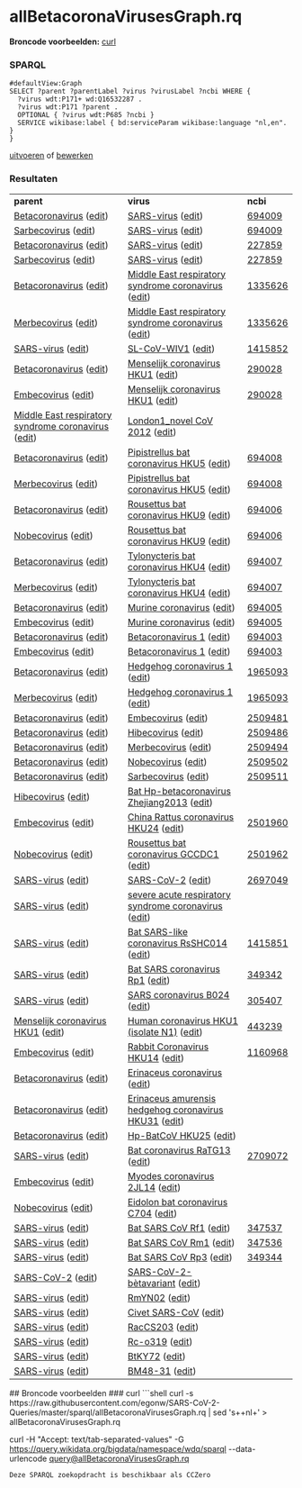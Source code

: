 # allBetacoronaVirusesGraph.rq
**Broncode voorbeelden:** [curl](#curl)
### SPARQL
```sparql
#defaultView:Graph
SELECT ?parent ?parentLabel ?virus ?virusLabel ?ncbi WHERE {
  ?virus wdt:P171+ wd:Q16532287 .
  ?virus wdt:P171 ?parent .
  OPTIONAL { ?virus wdt:P685 ?ncbi }
  SERVICE wikibase:label { bd:serviceParam wikibase:language "nl,en". }
}
```
[uitvoeren](https://query.wikidata.org/embed.html#%23defaultView%3AGraph%0ASELECT%20%3Fparent%20%3FparentLabel%20%3Fvirus%20%3FvirusLabel%20%3Fncbi%20WHERE%20%7B%0A%20%20%3Fvirus%20wdt%3AP171%2B%20wd%3AQ16532287%20.%0A%20%20%3Fvirus%20wdt%3AP171%20%3Fparent%20.%0A%20%20OPTIONAL%20%7B%20%3Fvirus%20wdt%3AP685%20%3Fncbi%20%7D%0A%20%20SERVICE%20wikibase%3Alabel%20%7B%20bd%3AserviceParam%20wikibase%3Alanguage%20%22nl%2Cen%22.%20%7D%0A%7D%0A) of [bewerken](https://query.wikidata.org/#%23defaultView%3AGraph%0ASELECT%20%3Fparent%20%3FparentLabel%20%3Fvirus%20%3FvirusLabel%20%3Fncbi%20WHERE%20%7B%0A%20%20%3Fvirus%20wdt%3AP171%2B%20wd%3AQ16532287%20.%0A%20%20%3Fvirus%20wdt%3AP171%20%3Fparent%20.%0A%20%20OPTIONAL%20%7B%20%3Fvirus%20wdt%3AP685%20%3Fncbi%20%7D%0A%20%20SERVICE%20wikibase%3Alabel%20%7B%20bd%3AserviceParam%20wikibase%3Alanguage%20%22nl%2Cen%22.%20%7D%0A%7D%0A)


### Resultaten
<table>
  <tr>
    <td><b>parent</b></td>
    <td><b>virus</b></td>
    <td><b>ncbi</b></td>
  </tr>
  <tr>
    <td><a href="https://scholia.toolforge.org/Q16532287">Betacoronavirus</a> (<a href="http://www.wikidata.org/entity/Q16532287">edit</a>)</td>
    <td><a href="https://scholia.toolforge.org/Q278567">SARS-virus</a> (<a href="http://www.wikidata.org/entity/Q278567">edit</a>)</td>
    <td><a href="https://www.ncbi.nlm.nih.gov/taxonomy/694009">694009</a></td>
  </tr>
  <tr>
    <td><a href="https://scholia.toolforge.org/Q57754693">Sarbecovirus</a> (<a href="http://www.wikidata.org/entity/Q57754693">edit</a>)</td>
    <td><a href="https://scholia.toolforge.org/Q278567">SARS-virus</a> (<a href="http://www.wikidata.org/entity/Q278567">edit</a>)</td>
    <td><a href="https://www.ncbi.nlm.nih.gov/taxonomy/694009">694009</a></td>
  </tr>
  <tr>
    <td><a href="https://scholia.toolforge.org/Q16532287">Betacoronavirus</a> (<a href="http://www.wikidata.org/entity/Q16532287">edit</a>)</td>
    <td><a href="https://scholia.toolforge.org/Q278567">SARS-virus</a> (<a href="http://www.wikidata.org/entity/Q278567">edit</a>)</td>
    <td><a href="https://www.ncbi.nlm.nih.gov/taxonomy/227859">227859</a></td>
  </tr>
  <tr>
    <td><a href="https://scholia.toolforge.org/Q57754693">Sarbecovirus</a> (<a href="http://www.wikidata.org/entity/Q57754693">edit</a>)</td>
    <td><a href="https://scholia.toolforge.org/Q278567">SARS-virus</a> (<a href="http://www.wikidata.org/entity/Q278567">edit</a>)</td>
    <td><a href="https://www.ncbi.nlm.nih.gov/taxonomy/227859">227859</a></td>
  </tr>
  <tr>
    <td><a href="https://scholia.toolforge.org/Q16532287">Betacoronavirus</a> (<a href="http://www.wikidata.org/entity/Q16532287">edit</a>)</td>
    <td><a href="https://scholia.toolforge.org/Q4902157">Middle East respiratory syndrome coronavirus</a> (<a href="http://www.wikidata.org/entity/Q4902157">edit</a>)</td>
    <td><a href="https://www.ncbi.nlm.nih.gov/taxonomy/1335626">1335626</a></td>
  </tr>
  <tr>
    <td><a href="https://scholia.toolforge.org/Q57754679">Merbecovirus</a> (<a href="http://www.wikidata.org/entity/Q57754679">edit</a>)</td>
    <td><a href="https://scholia.toolforge.org/Q4902157">Middle East respiratory syndrome coronavirus</a> (<a href="http://www.wikidata.org/entity/Q4902157">edit</a>)</td>
    <td><a href="https://www.ncbi.nlm.nih.gov/taxonomy/1335626">1335626</a></td>
  </tr>
  <tr>
    <td><a href="https://scholia.toolforge.org/Q278567">SARS-virus</a> (<a href="http://www.wikidata.org/entity/Q278567">edit</a>)</td>
    <td><a href="https://scholia.toolforge.org/Q16000326">SL-CoV-WIV1</a> (<a href="http://www.wikidata.org/entity/Q16000326">edit</a>)</td>
    <td><a href="https://www.ncbi.nlm.nih.gov/taxonomy/1415852">1415852</a></td>
  </tr>
  <tr>
    <td><a href="https://scholia.toolforge.org/Q16532287">Betacoronavirus</a> (<a href="http://www.wikidata.org/entity/Q16532287">edit</a>)</td>
    <td><a href="https://scholia.toolforge.org/Q16983360">Menselijk coronavirus HKU1</a> (<a href="http://www.wikidata.org/entity/Q16983360">edit</a>)</td>
    <td><a href="https://www.ncbi.nlm.nih.gov/taxonomy/290028">290028</a></td>
  </tr>
  <tr>
    <td><a href="https://scholia.toolforge.org/Q57754667">Embecovirus</a> (<a href="http://www.wikidata.org/entity/Q57754667">edit</a>)</td>
    <td><a href="https://scholia.toolforge.org/Q16983360">Menselijk coronavirus HKU1</a> (<a href="http://www.wikidata.org/entity/Q16983360">edit</a>)</td>
    <td><a href="https://www.ncbi.nlm.nih.gov/taxonomy/290028">290028</a></td>
  </tr>
  <tr>
    <td><a href="https://scholia.toolforge.org/Q4902157">Middle East respiratory syndrome coronavirus</a> (<a href="http://www.wikidata.org/entity/Q4902157">edit</a>)</td>
    <td><a href="https://scholia.toolforge.org/Q16984813">London1_novel CoV 2012</a> (<a href="http://www.wikidata.org/entity/Q16984813">edit</a>)</td>
    <td></td>
  </tr>
  <tr>
    <td><a href="https://scholia.toolforge.org/Q16532287">Betacoronavirus</a> (<a href="http://www.wikidata.org/entity/Q16532287">edit</a>)</td>
    <td><a href="https://scholia.toolforge.org/Q16988144">Pipistrellus bat coronavirus HKU5</a> (<a href="http://www.wikidata.org/entity/Q16988144">edit</a>)</td>
    <td><a href="https://www.ncbi.nlm.nih.gov/taxonomy/694008">694008</a></td>
  </tr>
  <tr>
    <td><a href="https://scholia.toolforge.org/Q57754679">Merbecovirus</a> (<a href="http://www.wikidata.org/entity/Q57754679">edit</a>)</td>
    <td><a href="https://scholia.toolforge.org/Q16988144">Pipistrellus bat coronavirus HKU5</a> (<a href="http://www.wikidata.org/entity/Q16988144">edit</a>)</td>
    <td><a href="https://www.ncbi.nlm.nih.gov/taxonomy/694008">694008</a></td>
  </tr>
  <tr>
    <td><a href="https://scholia.toolforge.org/Q16532287">Betacoronavirus</a> (<a href="http://www.wikidata.org/entity/Q16532287">edit</a>)</td>
    <td><a href="https://scholia.toolforge.org/Q16992344">Rousettus bat coronavirus HKU9</a> (<a href="http://www.wikidata.org/entity/Q16992344">edit</a>)</td>
    <td><a href="https://www.ncbi.nlm.nih.gov/taxonomy/694006">694006</a></td>
  </tr>
  <tr>
    <td><a href="https://scholia.toolforge.org/Q57754685">Nobecovirus</a> (<a href="http://www.wikidata.org/entity/Q57754685">edit</a>)</td>
    <td><a href="https://scholia.toolforge.org/Q16992344">Rousettus bat coronavirus HKU9</a> (<a href="http://www.wikidata.org/entity/Q16992344">edit</a>)</td>
    <td><a href="https://www.ncbi.nlm.nih.gov/taxonomy/694006">694006</a></td>
  </tr>
  <tr>
    <td><a href="https://scholia.toolforge.org/Q16532287">Betacoronavirus</a> (<a href="http://www.wikidata.org/entity/Q16532287">edit</a>)</td>
    <td><a href="https://scholia.toolforge.org/Q16993274">Tylonycteris bat coronavirus HKU4</a> (<a href="http://www.wikidata.org/entity/Q16993274">edit</a>)</td>
    <td><a href="https://www.ncbi.nlm.nih.gov/taxonomy/694007">694007</a></td>
  </tr>
  <tr>
    <td><a href="https://scholia.toolforge.org/Q57754679">Merbecovirus</a> (<a href="http://www.wikidata.org/entity/Q57754679">edit</a>)</td>
    <td><a href="https://scholia.toolforge.org/Q16993274">Tylonycteris bat coronavirus HKU4</a> (<a href="http://www.wikidata.org/entity/Q16993274">edit</a>)</td>
    <td><a href="https://www.ncbi.nlm.nih.gov/taxonomy/694007">694007</a></td>
  </tr>
  <tr>
    <td><a href="https://scholia.toolforge.org/Q16532287">Betacoronavirus</a> (<a href="http://www.wikidata.org/entity/Q16532287">edit</a>)</td>
    <td><a href="https://scholia.toolforge.org/Q18907882">Murine coronavirus</a> (<a href="http://www.wikidata.org/entity/Q18907882">edit</a>)</td>
    <td><a href="https://www.ncbi.nlm.nih.gov/taxonomy/694005">694005</a></td>
  </tr>
  <tr>
    <td><a href="https://scholia.toolforge.org/Q57754667">Embecovirus</a> (<a href="http://www.wikidata.org/entity/Q57754667">edit</a>)</td>
    <td><a href="https://scholia.toolforge.org/Q18907882">Murine coronavirus</a> (<a href="http://www.wikidata.org/entity/Q18907882">edit</a>)</td>
    <td><a href="https://www.ncbi.nlm.nih.gov/taxonomy/694005">694005</a></td>
  </tr>
  <tr>
    <td><a href="https://scholia.toolforge.org/Q16532287">Betacoronavirus</a> (<a href="http://www.wikidata.org/entity/Q16532287">edit</a>)</td>
    <td><a href="https://scholia.toolforge.org/Q18965332">Betacoronavirus 1</a> (<a href="http://www.wikidata.org/entity/Q18965332">edit</a>)</td>
    <td><a href="https://www.ncbi.nlm.nih.gov/taxonomy/694003">694003</a></td>
  </tr>
  <tr>
    <td><a href="https://scholia.toolforge.org/Q57754667">Embecovirus</a> (<a href="http://www.wikidata.org/entity/Q57754667">edit</a>)</td>
    <td><a href="https://scholia.toolforge.org/Q18965332">Betacoronavirus 1</a> (<a href="http://www.wikidata.org/entity/Q18965332">edit</a>)</td>
    <td><a href="https://www.ncbi.nlm.nih.gov/taxonomy/694003">694003</a></td>
  </tr>
  <tr>
    <td><a href="https://scholia.toolforge.org/Q16532287">Betacoronavirus</a> (<a href="http://www.wikidata.org/entity/Q16532287">edit</a>)</td>
    <td><a href="https://scholia.toolforge.org/Q24808940">Hedgehog coronavirus 1</a> (<a href="http://www.wikidata.org/entity/Q24808940">edit</a>)</td>
    <td><a href="https://www.ncbi.nlm.nih.gov/taxonomy/1965093">1965093</a></td>
  </tr>
  <tr>
    <td><a href="https://scholia.toolforge.org/Q57754679">Merbecovirus</a> (<a href="http://www.wikidata.org/entity/Q57754679">edit</a>)</td>
    <td><a href="https://scholia.toolforge.org/Q24808940">Hedgehog coronavirus 1</a> (<a href="http://www.wikidata.org/entity/Q24808940">edit</a>)</td>
    <td><a href="https://www.ncbi.nlm.nih.gov/taxonomy/1965093">1965093</a></td>
  </tr>
  <tr>
    <td><a href="https://scholia.toolforge.org/Q16532287">Betacoronavirus</a> (<a href="http://www.wikidata.org/entity/Q16532287">edit</a>)</td>
    <td><a href="https://scholia.toolforge.org/Q57754667">Embecovirus</a> (<a href="http://www.wikidata.org/entity/Q57754667">edit</a>)</td>
    <td><a href="https://www.ncbi.nlm.nih.gov/taxonomy/2509481">2509481</a></td>
  </tr>
  <tr>
    <td><a href="https://scholia.toolforge.org/Q16532287">Betacoronavirus</a> (<a href="http://www.wikidata.org/entity/Q16532287">edit</a>)</td>
    <td><a href="https://scholia.toolforge.org/Q57754671">Hibecovirus</a> (<a href="http://www.wikidata.org/entity/Q57754671">edit</a>)</td>
    <td><a href="https://www.ncbi.nlm.nih.gov/taxonomy/2509486">2509486</a></td>
  </tr>
  <tr>
    <td><a href="https://scholia.toolforge.org/Q16532287">Betacoronavirus</a> (<a href="http://www.wikidata.org/entity/Q16532287">edit</a>)</td>
    <td><a href="https://scholia.toolforge.org/Q57754679">Merbecovirus</a> (<a href="http://www.wikidata.org/entity/Q57754679">edit</a>)</td>
    <td><a href="https://www.ncbi.nlm.nih.gov/taxonomy/2509494">2509494</a></td>
  </tr>
  <tr>
    <td><a href="https://scholia.toolforge.org/Q16532287">Betacoronavirus</a> (<a href="http://www.wikidata.org/entity/Q16532287">edit</a>)</td>
    <td><a href="https://scholia.toolforge.org/Q57754685">Nobecovirus</a> (<a href="http://www.wikidata.org/entity/Q57754685">edit</a>)</td>
    <td><a href="https://www.ncbi.nlm.nih.gov/taxonomy/2509502">2509502</a></td>
  </tr>
  <tr>
    <td><a href="https://scholia.toolforge.org/Q16532287">Betacoronavirus</a> (<a href="http://www.wikidata.org/entity/Q16532287">edit</a>)</td>
    <td><a href="https://scholia.toolforge.org/Q57754693">Sarbecovirus</a> (<a href="http://www.wikidata.org/entity/Q57754693">edit</a>)</td>
    <td><a href="https://www.ncbi.nlm.nih.gov/taxonomy/2509511">2509511</a></td>
  </tr>
  <tr>
    <td><a href="https://scholia.toolforge.org/Q57754671">Hibecovirus</a> (<a href="http://www.wikidata.org/entity/Q57754671">edit</a>)</td>
    <td><a href="https://scholia.toolforge.org/Q57758339">Bat Hp-betacoronavirus Zhejiang2013</a> (<a href="http://www.wikidata.org/entity/Q57758339">edit</a>)</td>
    <td></td>
  </tr>
  <tr>
    <td><a href="https://scholia.toolforge.org/Q57754667">Embecovirus</a> (<a href="http://www.wikidata.org/entity/Q57754667">edit</a>)</td>
    <td><a href="https://scholia.toolforge.org/Q57773834">China Rattus coronavirus HKU24</a> (<a href="http://www.wikidata.org/entity/Q57773834">edit</a>)</td>
    <td><a href="https://www.ncbi.nlm.nih.gov/taxonomy/2501960">2501960</a></td>
  </tr>
  <tr>
    <td><a href="https://scholia.toolforge.org/Q57754685">Nobecovirus</a> (<a href="http://www.wikidata.org/entity/Q57754685">edit</a>)</td>
    <td><a href="https://scholia.toolforge.org/Q57879935">Rousettus bat coronavirus GCCDC1</a> (<a href="http://www.wikidata.org/entity/Q57879935">edit</a>)</td>
    <td><a href="https://www.ncbi.nlm.nih.gov/taxonomy/2501962">2501962</a></td>
  </tr>
  <tr>
    <td><a href="https://scholia.toolforge.org/Q278567">SARS-virus</a> (<a href="http://www.wikidata.org/entity/Q278567">edit</a>)</td>
    <td><a href="https://scholia.toolforge.org/Q82069695">SARS-CoV-2</a> (<a href="http://www.wikidata.org/entity/Q82069695">edit</a>)</td>
    <td><a href="https://www.ncbi.nlm.nih.gov/taxonomy/2697049">2697049</a></td>
  </tr>
  <tr>
    <td><a href="https://scholia.toolforge.org/Q278567">SARS-virus</a> (<a href="http://www.wikidata.org/entity/Q278567">edit</a>)</td>
    <td><a href="https://scholia.toolforge.org/Q85438966">severe acute respiratory syndrome coronavirus</a> (<a href="http://www.wikidata.org/entity/Q85438966">edit</a>)</td>
    <td></td>
  </tr>
  <tr>
    <td><a href="https://scholia.toolforge.org/Q278567">SARS-virus</a> (<a href="http://www.wikidata.org/entity/Q278567">edit</a>)</td>
    <td><a href="https://scholia.toolforge.org/Q85939995">Bat SARS-like coronavirus RsSHC014</a> (<a href="http://www.wikidata.org/entity/Q85939995">edit</a>)</td>
    <td><a href="https://www.ncbi.nlm.nih.gov/taxonomy/1415851">1415851</a></td>
  </tr>
  <tr>
    <td><a href="https://scholia.toolforge.org/Q278567">SARS-virus</a> (<a href="http://www.wikidata.org/entity/Q278567">edit</a>)</td>
    <td><a href="https://scholia.toolforge.org/Q88162038">Bat SARS coronavirus Rp1</a> (<a href="http://www.wikidata.org/entity/Q88162038">edit</a>)</td>
    <td><a href="https://www.ncbi.nlm.nih.gov/taxonomy/349342">349342</a></td>
  </tr>
  <tr>
    <td><a href="https://scholia.toolforge.org/Q278567">SARS-virus</a> (<a href="http://www.wikidata.org/entity/Q278567">edit</a>)</td>
    <td><a href="https://scholia.toolforge.org/Q88169973">SARS coronavirus B024</a> (<a href="http://www.wikidata.org/entity/Q88169973">edit</a>)</td>
    <td><a href="https://www.ncbi.nlm.nih.gov/taxonomy/305407">305407</a></td>
  </tr>
  <tr>
    <td><a href="https://scholia.toolforge.org/Q16983360">Menselijk coronavirus HKU1</a> (<a href="http://www.wikidata.org/entity/Q16983360">edit</a>)</td>
    <td><a href="https://scholia.toolforge.org/Q88383088">Human coronavirus HKU1 (isolate N1)</a> (<a href="http://www.wikidata.org/entity/Q88383088">edit</a>)</td>
    <td><a href="https://www.ncbi.nlm.nih.gov/taxonomy/443239">443239</a></td>
  </tr>
  <tr>
    <td><a href="https://scholia.toolforge.org/Q57754667">Embecovirus</a> (<a href="http://www.wikidata.org/entity/Q57754667">edit</a>)</td>
    <td><a href="https://scholia.toolforge.org/Q89160148">Rabbit Coronavirus HKU14</a> (<a href="http://www.wikidata.org/entity/Q89160148">edit</a>)</td>
    <td><a href="https://www.ncbi.nlm.nih.gov/taxonomy/1160968">1160968</a></td>
  </tr>
  <tr>
    <td><a href="https://scholia.toolforge.org/Q16532287">Betacoronavirus</a> (<a href="http://www.wikidata.org/entity/Q16532287">edit</a>)</td>
    <td><a href="https://scholia.toolforge.org/Q91513573">Erinaceus coronavirus</a> (<a href="http://www.wikidata.org/entity/Q91513573">edit</a>)</td>
    <td></td>
  </tr>
  <tr>
    <td><a href="https://scholia.toolforge.org/Q16532287">Betacoronavirus</a> (<a href="http://www.wikidata.org/entity/Q16532287">edit</a>)</td>
    <td><a href="https://scholia.toolforge.org/Q91556362">Erinaceus amurensis hedgehog coronavirus HKU31</a> (<a href="http://www.wikidata.org/entity/Q91556362">edit</a>)</td>
    <td></td>
  </tr>
  <tr>
    <td><a href="https://scholia.toolforge.org/Q16532287">Betacoronavirus</a> (<a href="http://www.wikidata.org/entity/Q16532287">edit</a>)</td>
    <td><a href="https://scholia.toolforge.org/Q91556617">Hp-BatCoV HKU25</a> (<a href="http://www.wikidata.org/entity/Q91556617">edit</a>)</td>
    <td></td>
  </tr>
  <tr>
    <td><a href="https://scholia.toolforge.org/Q278567">SARS-virus</a> (<a href="http://www.wikidata.org/entity/Q278567">edit</a>)</td>
    <td><a href="https://scholia.toolforge.org/Q91561236">Bat coronavirus RaTG13</a> (<a href="http://www.wikidata.org/entity/Q91561236">edit</a>)</td>
    <td><a href="https://www.ncbi.nlm.nih.gov/taxonomy/2709072">2709072</a></td>
  </tr>
  <tr>
    <td><a href="https://scholia.toolforge.org/Q57754667">Embecovirus</a> (<a href="http://www.wikidata.org/entity/Q57754667">edit</a>)</td>
    <td><a href="https://scholia.toolforge.org/Q92109519">Myodes coronavirus 2JL14</a> (<a href="http://www.wikidata.org/entity/Q92109519">edit</a>)</td>
    <td></td>
  </tr>
  <tr>
    <td><a href="https://scholia.toolforge.org/Q57754685">Nobecovirus</a> (<a href="http://www.wikidata.org/entity/Q57754685">edit</a>)</td>
    <td><a href="https://scholia.toolforge.org/Q92109575">Eidolon bat coronavirus C704</a> (<a href="http://www.wikidata.org/entity/Q92109575">edit</a>)</td>
    <td></td>
  </tr>
  <tr>
    <td><a href="https://scholia.toolforge.org/Q278567">SARS-virus</a> (<a href="http://www.wikidata.org/entity/Q278567">edit</a>)</td>
    <td><a href="https://scholia.toolforge.org/Q97709258">Bat SARS CoV Rf1</a> (<a href="http://www.wikidata.org/entity/Q97709258">edit</a>)</td>
    <td><a href="https://www.ncbi.nlm.nih.gov/taxonomy/347537">347537</a></td>
  </tr>
  <tr>
    <td><a href="https://scholia.toolforge.org/Q278567">SARS-virus</a> (<a href="http://www.wikidata.org/entity/Q278567">edit</a>)</td>
    <td><a href="https://scholia.toolforge.org/Q97709416">Bat SARS CoV Rm1</a> (<a href="http://www.wikidata.org/entity/Q97709416">edit</a>)</td>
    <td><a href="https://www.ncbi.nlm.nih.gov/taxonomy/347536">347536</a></td>
  </tr>
  <tr>
    <td><a href="https://scholia.toolforge.org/Q278567">SARS-virus</a> (<a href="http://www.wikidata.org/entity/Q278567">edit</a>)</td>
    <td><a href="https://scholia.toolforge.org/Q97709493">Bat SARS CoV Rp3</a> (<a href="http://www.wikidata.org/entity/Q97709493">edit</a>)</td>
    <td><a href="https://www.ncbi.nlm.nih.gov/taxonomy/349344">349344</a></td>
  </tr>
  <tr>
    <td><a href="https://scholia.toolforge.org/Q82069695">SARS-CoV-2</a> (<a href="http://www.wikidata.org/entity/Q82069695">edit</a>)</td>
    <td><a href="https://scholia.toolforge.org/Q104400171">SARS-CoV-2-bètavariant</a> (<a href="http://www.wikidata.org/entity/Q104400171">edit</a>)</td>
    <td></td>
  </tr>
  <tr>
    <td><a href="https://scholia.toolforge.org/Q278567">SARS-virus</a> (<a href="http://www.wikidata.org/entity/Q278567">edit</a>)</td>
    <td><a href="https://scholia.toolforge.org/Q104857014">RmYN02</a> (<a href="http://www.wikidata.org/entity/Q104857014">edit</a>)</td>
    <td></td>
  </tr>
  <tr>
    <td><a href="https://scholia.toolforge.org/Q278567">SARS-virus</a> (<a href="http://www.wikidata.org/entity/Q278567">edit</a>)</td>
    <td><a href="https://scholia.toolforge.org/Q105221659">Civet SARS-CoV</a> (<a href="http://www.wikidata.org/entity/Q105221659">edit</a>)</td>
    <td></td>
  </tr>
  <tr>
    <td><a href="https://scholia.toolforge.org/Q278567">SARS-virus</a> (<a href="http://www.wikidata.org/entity/Q278567">edit</a>)</td>
    <td><a href="https://scholia.toolforge.org/Q105686530">RacCS203</a> (<a href="http://www.wikidata.org/entity/Q105686530">edit</a>)</td>
    <td></td>
  </tr>
  <tr>
    <td><a href="https://scholia.toolforge.org/Q278567">SARS-virus</a> (<a href="http://www.wikidata.org/entity/Q278567">edit</a>)</td>
    <td><a href="https://scholia.toolforge.org/Q105759568">Rc-o319</a> (<a href="http://www.wikidata.org/entity/Q105759568">edit</a>)</td>
    <td></td>
  </tr>
  <tr>
    <td><a href="https://scholia.toolforge.org/Q278567">SARS-virus</a> (<a href="http://www.wikidata.org/entity/Q278567">edit</a>)</td>
    <td><a href="https://scholia.toolforge.org/Q105759618">BtKY72</a> (<a href="http://www.wikidata.org/entity/Q105759618">edit</a>)</td>
    <td></td>
  </tr>
  <tr>
    <td><a href="https://scholia.toolforge.org/Q278567">SARS-virus</a> (<a href="http://www.wikidata.org/entity/Q278567">edit</a>)</td>
    <td><a href="https://scholia.toolforge.org/Q105759623">BM48-31</a> (<a href="http://www.wikidata.org/entity/Q105759623">edit</a>)</td>
    <td></td>
  </tr>
</table>
## Broncode voorbeelden
### curl
```shell
curl -s https://raw.githubusercontent.com/egonw/SARS-CoV-2-Queries/master/sparql/allBetacoronaVirusesGraph.rq | sed 's+<lang/>+nl+' > allBetacoronaVirusesGraph.rq

curl -H "Accept: text/tab-separated-values" -G https://query.wikidata.org/bigdata/namespace/wdq/sparql --data-urlencode query@allBetacoronaVirusesGraph.rq
```
Deze SPARQL zoekopdracht is beschikbaar als CCZero
